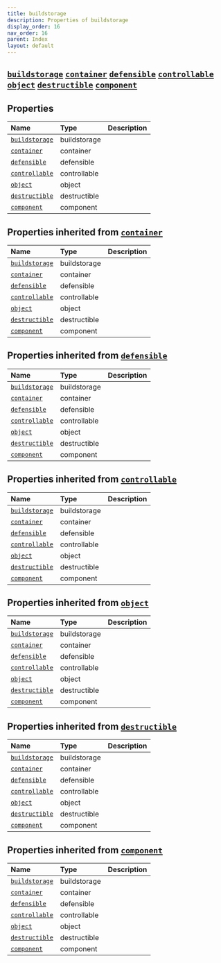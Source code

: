 ```yaml
---
title: buildstorage
description: Properties of buildstorage
display_order: 16
nav_order: 16
parent: Index
layout: default
---
```


##  [`buildstorage`](./buildstorage.html)  [`container`](./container.html)  [`defensible`](./defensible.html)  [`controllable`](./controllable.html)  [`object`](./object.html)  [`destructible`](./destructible.html)  [`component`](./component.html) 
## Properties
| Name | Type | Description |
|:-----|:-----|:------------|
| [`buildstorage`](./buildstorage.html) | buildstorage |  |
| [`container`](./container.html) | container |  |
| [`defensible`](./defensible.html) | defensible |  |
| [`controllable`](./controllable.html) | controllable |  |
| [`object`](./object.html) | object |  |
| [`destructible`](./destructible.html) | destructible |  |
| [`component`](./component.html) | component |  |
## Properties inherited from [`container`](./container.html)
| Name | Type | Description |
|:-----|:-----|:------------|
| [`buildstorage`](./buildstorage.html) | buildstorage |  |
| [`container`](./container.html) | container |  |
| [`defensible`](./defensible.html) | defensible |  |
| [`controllable`](./controllable.html) | controllable |  |
| [`object`](./object.html) | object |  |
| [`destructible`](./destructible.html) | destructible |  |
| [`component`](./component.html) | component |  |
## Properties inherited from [`defensible`](./defensible.html)
| Name | Type | Description |
|:-----|:-----|:------------|
| [`buildstorage`](./buildstorage.html) | buildstorage |  |
| [`container`](./container.html) | container |  |
| [`defensible`](./defensible.html) | defensible |  |
| [`controllable`](./controllable.html) | controllable |  |
| [`object`](./object.html) | object |  |
| [`destructible`](./destructible.html) | destructible |  |
| [`component`](./component.html) | component |  |
## Properties inherited from [`controllable`](./controllable.html)
| Name | Type | Description |
|:-----|:-----|:------------|
| [`buildstorage`](./buildstorage.html) | buildstorage |  |
| [`container`](./container.html) | container |  |
| [`defensible`](./defensible.html) | defensible |  |
| [`controllable`](./controllable.html) | controllable |  |
| [`object`](./object.html) | object |  |
| [`destructible`](./destructible.html) | destructible |  |
| [`component`](./component.html) | component |  |
## Properties inherited from [`object`](./object.html)
| Name | Type | Description |
|:-----|:-----|:------------|
| [`buildstorage`](./buildstorage.html) | buildstorage |  |
| [`container`](./container.html) | container |  |
| [`defensible`](./defensible.html) | defensible |  |
| [`controllable`](./controllable.html) | controllable |  |
| [`object`](./object.html) | object |  |
| [`destructible`](./destructible.html) | destructible |  |
| [`component`](./component.html) | component |  |
## Properties inherited from [`destructible`](./destructible.html)
| Name | Type | Description |
|:-----|:-----|:------------|
| [`buildstorage`](./buildstorage.html) | buildstorage |  |
| [`container`](./container.html) | container |  |
| [`defensible`](./defensible.html) | defensible |  |
| [`controllable`](./controllable.html) | controllable |  |
| [`object`](./object.html) | object |  |
| [`destructible`](./destructible.html) | destructible |  |
| [`component`](./component.html) | component |  |
## Properties inherited from [`component`](./component.html)
| Name | Type | Description |
|:-----|:-----|:------------|
| [`buildstorage`](./buildstorage.html) | buildstorage |  |
| [`container`](./container.html) | container |  |
| [`defensible`](./defensible.html) | defensible |  |
| [`controllable`](./controllable.html) | controllable |  |
| [`object`](./object.html) | object |  |
| [`destructible`](./destructible.html) | destructible |  |
| [`component`](./component.html) | component |  |


